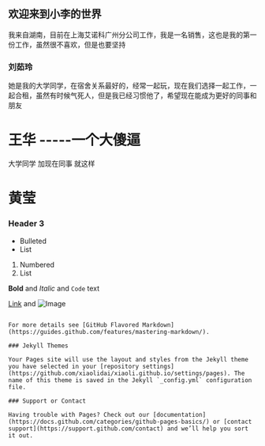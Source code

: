 ## 欢迎来到小李的世界
我来自湖南，目前在上海艾诺科广州分公司工作，我是一名销售，这也是我的第一份工作，虽然很不喜欢，但是也要坚持
### 刘茹玲
她是我的大学同学，在宿舍关系最好的，经常一起玩，现在我们选择一起工作，一起合租，虽然有时候气死人，但是我已经习惯他了，希望现在能成为更好的同事和朋友
# 王华 -----一个大傻逼
大学同学 加现在同事 就这样
# 黄莹  
### Header 3

- Bulleted
- List

1. Numbered
2. List

**Bold** and _Italic_ and `Code` text

[Link](url) and ![Image](src)
```

For more details see [GitHub Flavored Markdown](https://guides.github.com/features/mastering-markdown/).

### Jekyll Themes

Your Pages site will use the layout and styles from the Jekyll theme you have selected in your [repository settings](https://github.com/xiaolidai/xiaoli.github.io/settings/pages). The name of this theme is saved in the Jekyll `_config.yml` configuration file.

### Support or Contact

Having trouble with Pages? Check out our [documentation](https://docs.github.com/categories/github-pages-basics/) or [contact support](https://support.github.com/contact) and we’ll help you sort it out.
